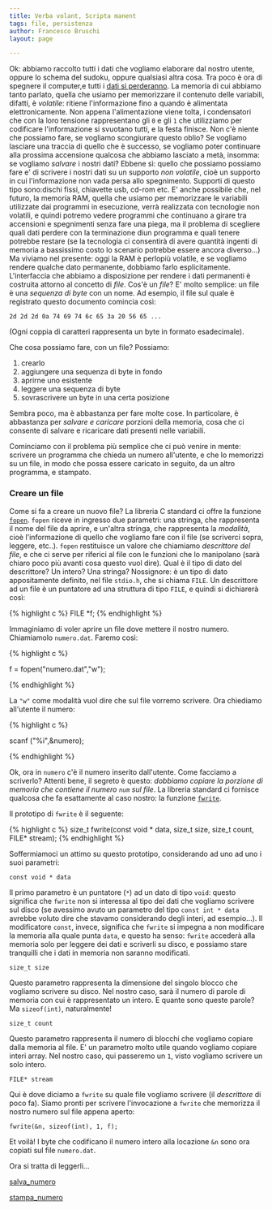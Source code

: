 ```yaml
---
title: Verba volant, Scripta manent
tags: file, persistenza
author: Francesco Bruschi
layout: page

---
```


Ok: abbiamo raccolto tutti i dati che vogliamo elaborare dal nostro utente, oppure lo schema del sudoku, oppure qualsiasi altra cosa. Tra poco è ora di spegnere il computer,e tutti i [dati si perderanno](http://www.youtube.com/watch?v=Y3WamQPEQbM). La memoria di cui abbiamo tanto parlato, quella che usiamo per memorizzare il contenuto delle variabili, difatti, è _volatile_: ritiene l'informazione fino a quando è alimentata elettronicamente. Non appena l'alimentazione viene tolta, i condensatori che con la loro tensione rappresentano gli `0` e gli `1` che utilizziamo per codificare l'informazione si svuotano tutti, e la festa finisce. Non c'è niente che possiamo fare, se vogliamo scongiurare questo oblio? Se vogliamo lasciare una traccia di quello che è successo, se vogliamo poter continuare alla prossima accensione qualcosa che abbiamo lasciato a metà, insomma: se vogliamo _salvare_ i nostri dati? Ebbene sì: quello che possiamo possiamo fare e' di scrivere i nostri dati su un supporto _non volatile_, cioè un supporto in cui l'informazione non vada persa allo spegnimento. Supporti di questo tipo sono:dischi fissi, chiavette usb, cd-rom etc. 
E' anche possibile che, nel futuro, la memoria RAM, quella che usiamo per memorizzare le variabili utilizzate dai programmi in esecuzione, verrà realizzata con tecnologie non volatili, e quindi potremo vedere programmi che continuano a girare tra accensioni e spegnimenti senza fare una piega, ma il problema di scegliere quali dati perdere con la terminazione diun programma e quali tenere potrebbe restare (se la tecnologia ci consentirà di avere quantità ingenti di memoria a bassissimo costo lo scenario potrebbe essere ancora diverso...)
Ma viviamo nel presente: oggi la RAM è perlopiù volatile, e se vogliamo rendere qualche dato permanente, dobbiamo farlo esplicitamente. L'interfaccia che abbiamo a disposizione per rendere i dati permanenti è costruita attorno al concetto di _file_. Cos'è un _file_? E' molto semplice: un file è una _sequenza di byte_ con un nome. Ad esempio, il file sul quale è registrato questo documento comincia così:

    2d 2d 2d 0a 74 69 74 6c 65 3a 20 56 65 ...

(Ogni coppia di caratteri rappresenta un byte in formato esadecimale).

Che cosa possiamo fare, con un file?
Possiamo:
1. crearlo
2. aggiungere una sequenza di byte in fondo
3. aprirne uno esistente
4. leggere una sequenza di byte
5. sovrascrivere un byte in una certa posizione

Sembra poco, ma è abbastanza per fare molte cose. In particolare, è abbastanza per _salvare e caricare_ porzioni della memoria, cosa che ci consente di salvare e ricaricare dati presenti nelle variabili.

Cominciamo con il problema più semplice che ci può venire in mente: scrivere un programma che chieda un numero all'utente, e che lo memorizzi su un file, in modo che possa essere caricato in seguito, da un altro programma, e stampato.

### Creare un file
Come si fa a creare un nuovo file? La libreria C standard ci offre la funzione [`fopen`](http://it.wikibooks.org/wiki/C/Appendice/Librerie_standard/stdio.h#fopen.28.29).
`fopen` riceve in ingresso due parametri: una stringa, che rappresenta il nome del file da aprire, e un'altra stringa, che rappresenta la _modalità_, cioè l'informazione di quello che vogliamo fare con il file (se scriverci sopra, leggere, etc..). `fopen` restituisce un valore che chiamiamo _descrittore del file_, e che ci serve per riferici al file con le funzioni che lo manipolano (sarà chiaro poco più avanti cosa questo vuol dire). Qual è il tipo di dato del descrittore? Un intero? Una stringa? Nossignore: è un tipo di dato appositamente definito, nel file `stdio.h`, che si chiama `FILE`. Un descrittore ad un file è un puntatore ad una struttura di tipo `FILE`, e quindi si dichiarerà così:

{% highlight c %}
FILE *f;
{% endhighlight %}

Immaginiamo di voler aprire un file dove mettere il nostro numero. Chiamiamolo `numero.dat`. Faremo così:

{% highlight c %}
    
f = fopen("numero.dat","w");

{% endhighlight %}

La `"w"` come modalità vuol dire che sul file vorremo scrivere.
Ora chiediamo all'utente il numero:

{% highlight c %}

scanf ("%i",&numero);

{% endhighlight %}

Ok, ora in `numero` c'è il numero inserito dall'utente. Come facciamo a scriverlo? Attenti bene, il segreto è questo: _dobbiamo copiare la porzione di memoria che contiene il numero `num` sul file_. La libreria standard ci fornisce qualcosa che fa esattamente al caso nostro: la funzione [`fwrite`](http://it.wikibooks.org/wiki/C/Appendice/Librerie_standard/stdio.h#fwrite.28.29).

Il prototipo di `fwrite` è il seguente:

{% highlight c %}
size_t fwrite(const void * data, size_t size, size_t count, FILE* stream);
{% endhighlight %}

Soffermiamoci un attimo su questo prototipo, considerando ad uno ad uno i suoi parametri:

    const void * data

Il primo parametro è un puntatore (`*`) ad un dato di tipo `void`: questo significa che `fwrite` non si interessa al tipo dei dati che vogliamo scrivere sul disco (se avessimo avuto un parametro del tipo `const int * data` avrebbe voluto dire che stavamo considerando degli interi, ad esempio...). Il modificatore `const`, invece, significa che `fwrite` si impegna a non modificare la memoria alla quale punta `data`, e questo ha senso: `fwrite` accederà alla memoria solo per leggere dei dati e scriverli su disco, e possiamo stare tranquilli che i dati in memoria non saranno modificati.

    size_t size

Questo parametro rappresenta la dimensione del singolo blocco che vogliamo scrivere su disco. Nel nostro caso, sarà il numero di parole di memoria con cui è rappresentato un intero. E quante sono queste parole? Ma `sizeof(int)`, naturalmente!

    size_t count

Questo parametro rappresenta il numero di blocchi che vogliamo copiare dalla memoria al file. E' un parametro molto utile quando vogliamo copiare interi array. Nel nostro caso, qui passeremo un `1`, visto vogliamo scrivere un solo intero.

    FILE* stream

Qui è dove diciamo a `fwrite` su quale file vogliamo scrivere (il _descrittore_ di poco fa).
Siamo pronti per scrivere l'invocazione a `fwrite` che memorizza il nostro numero sul file appena aperto:

    fwrite(&n, sizeof(int), 1, f);

Et voilà! I byte che codificano il numero intero alla locazione `&n` sono ora copiati sul file `numero.dat`.

Ora si tratta di leggerli...


[salva_numero](salva_numero.c)

[stampa_numero](stampa_numero.c)

<!--Il codice-->

<!--`fwrite` funziona così: considera la memoria a partire dall'indirizzo indicato dal puntatore `data`-->

<!--Innanzitutto proviamo a risolvere questo problema: vogliamo chiedere all'utente alcune informazioni anagrafiche che lo descrivono, e vogliamo quindi salvarle su un file, su disco. Successivamente, vogliamo accedere a quelle stesse informazioni, e stamparle a video.-->



<!--Le informazioni che vogliamo memorizzare in modo permanente su file sono:-->

<!--1. Nome-->
<!--2. Cognome-->
<!--3. Numero di telefono-->

<!--C-->




